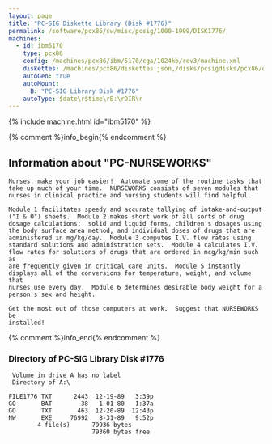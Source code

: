 ```yaml
---
layout: page
title: "PC-SIG Diskette Library (Disk #1776)"
permalink: /software/pcx86/sw/misc/pcsig/1000-1999/DISK1776/
machines:
  - id: ibm5170
    type: pcx86
    config: /machines/pcx86/ibm/5170/cga/1024kb/rev3/machine.xml
    diskettes: /machines/pcx86/diskettes.json,/disks/pcsigdisks/pcx86/diskettes.json
    autoGen: true
    autoMount:
      B: "PC-SIG Library Disk #1776"
    autoType: $date\r$time\rB:\rDIR\r
---
```


{% include machine.html id="ibm5170" %}

{% comment %}info_begin{% endcomment %}

## Information about "PC-NURSEWORKS"

    Nurses, make your job easier!  Automate some of the routine tasks that
    take up much of your time.  NURSEWORKS consists of seven modules that
    nurses in clinical practice and nursing students will find helpful.
    
    Module 1 facilitates speedy and accurate tallying of intake-and-output
    ("I & O") sheets.  Module 2 makes short work of all sorts of drug
    dosage calculations:  solid and liquid forms, children's dosages using
    the body surface area method, and individual doses of drugs that are
    administered in mg/kg/day.  Module 3 computes I.V. flow rates using
    standard solutions and administration sets.  Module 4 calculates I.V.
    flow rates for solutions of drugs that are ordered in mcg/kg/min such as
    are frequently given in critical care units.  Module 5 instantly
    displays all of the conversions for temperature, weight, and volume that
    nurses use every day.  Module 6 determines desirable body weight for a
    person's sex and height.
    
    Get the most out of those computers at work.  Suggest that NURSEWORKS be
    installed!
{% comment %}info_end{% endcomment %}


### Directory of PC-SIG Library Disk #1776

     Volume in drive A has no label
     Directory of A:\

    FILE1776 TXT      2443  12-19-89   3:39p
    GO       BAT        38   1-01-80   1:37a
    GO       TXT       463  12-20-89  12:43p
    NW       EXE     76992   8-31-89   9:52p
            4 file(s)      79936 bytes
                           79360 bytes free
